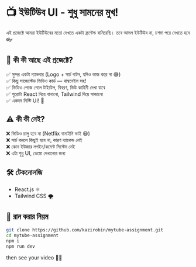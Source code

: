 # 📺 ইউটিউব UI - শুধু সামনের মুখ!

এই প্রজেক্টে আমরা ইউটিউবের মতো দেখতে একটা ফ্রন্টেন্ড বানিয়েছি। তবে আসল ইউটিউব না, চশমা পরে দেখতে হবে 👓

## 🎯 কী কী আছে এই প্রজেক্টে?

✅ সুন্দর একটা ন্যাভবার (Logo + সার্চ বাটন, যদিও কাজ করে না 😅)  
✅ কিছু সাজেস্টেড ভিডিও কার্ড — থাম্বনেইল সহ!  
✅ ভিডিও পেজে গেলে টাইটেল, বিবরণ, ভিউ কাহিনী দেখা যাবে  
✅ পুরোটা React দিয়ে বানানো, Tailwind দিয়ে সাজানো  
✅ একদম মিস্টি UI! 🤩

## ⚠️ কী কী নেই?

❌ ভিডিও চালু হবে না (Netflix বানাইনি ভাই 😆)  
❌ সার্চ করলে কিছুই হবে না, কারণ ব্যাকেন্ড নেই  
❌ কোন ইউজার লগইন/কমেন্ট সিস্টেম নেই  
❌ এটা শুধু UI, ডেমো দেখানোর জন্য  

## 🛠️ টেকনোলজি

- React.js ⚛️  
- Tailwind CSS 🌪️  

## 🧪 রান করার নিয়ম

```bash
git clone https://github.com/kazirobin/mytube-assignment.git
cd mytube-assignment
npm i
npm run dev 
```

then see your video 🙂🙂 
